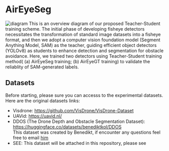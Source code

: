 # AirEyeSeg
![diagram](https://github.com/Zane-Gu/AirEyeSeg/assets/109570480/81e358be-67fc-42d4-aa70-82b7229cfdcd)
This is an overview diagram of our proposed Teacher-Student training scheme. The initial phase of developing fisheye detectors necessitates the transformation of standard image datasets into a fisheye format, and then we adopt a computer vision foundation model (Segment Anything Model, SAM) as the teacher, guiding efficient object detectors (YOLOv8) as students to enhance detection and segmentation for obstacle avoidance. Here, we trained two detectors using Teacher-Student training method( (a) AirEyeSeg training; (b) AirEyeGT training) to validate the reliablity of SAM-generated labels.

## Datasets
Before starting, please sure you can accesss to the experimental datasets. Here are the original datasets links:
* Visdrone: https://github.com/VisDrone/VisDrone-Dataset
* UAVid: https://uavid.nl/
* DDOS (The Drone Depth and Obstacle Segmentation Dataset): https://huggingface.co/datasets/benediktkol/DDOS  
  This dataset was created by Benedikt, if encounter any questions feel free to email [him](benedikt.kolbeinsson15@imperial.ac.uk)
* SEE: This dataset will be attached in this repository, please see
